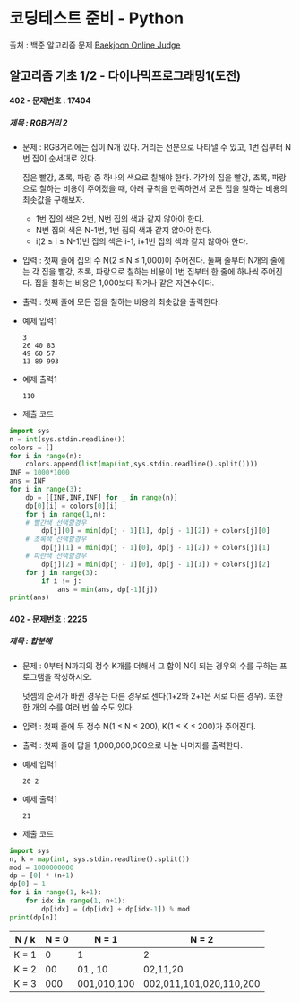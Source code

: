 # 코딩테스트 준비 - Python



출처 : 백준 알고리즘 문제 [Baekjoon Online Judge](https://www.acmicpc.net/)



## 알고리즘 기초 1/2 - 다이나믹프로그래밍1(도전)



#### 402 -  문제번호 : 17404

 ##### 제목 : RGB거리 2

- 문제 : RGB거리에는 집이 N개 있다. 거리는 선분으로 나타낼 수 있고, 1번 집부터 N번 집이 순서대로 있다.

  집은 빨강, 초록, 파랑 중 하나의 색으로 칠해야 한다. 각각의 집을 빨강, 초록, 파랑으로 칠하는 비용이 주어졌을 때, 아래 규칙을 만족하면서 모든 집을 칠하는 비용의 최솟값을 구해보자.

  - 1번 집의 색은 2번, N번 집의 색과 같지 않아야 한다.
  - N번 집의 색은 N-1번, 1번 집의 색과 같지 않아야 한다.
  - i(2 ≤ i ≤ N-1)번 집의 색은 i-1, i+1번 집의 색과 같지 않아야 한다.

- 입력 : 첫째 줄에 집의 수 N(2 ≤ N ≤ 1,000)이 주어진다. 둘째 줄부터 N개의 줄에는 각 집을 빨강, 초록, 파랑으로 칠하는 비용이 1번 집부터 한 줄에 하나씩 주어진다. 집을 칠하는 비용은 1,000보다 작거나 같은 자연수이다.

- 출력 : 첫째 줄에 모든 집을 칠하는 비용의 최솟값을 출력한다.

- 예제 입력1

  ```
  3
  26 40 83
  49 60 57
  13 89 993
  ```

- 예제 출력1

  ```
  110
  ```

- 제출 코드

```python
import sys
n = int(sys.stdin.readline())
colors = []
for i in range(n):
    colors.append(list(map(int,sys.stdin.readline().split())))
INF = 1000*1000
ans = INF
for i in range(3):
    dp = [[INF,INF,INF] for _ in range(n)]
    dp[0][i] = colors[0][i]
    for j in range(1,n):
    # 빨간색 선택할경우
        dp[j][0] = min(dp[j - 1][1], dp[j - 1][2]) + colors[j][0]
    # 초록색 선택할경우
        dp[j][1] = min(dp[j - 1][0], dp[j - 1][2]) + colors[j][1]
    # 파란색 선택할경우
        dp[j][2] = min(dp[j - 1][0], dp[j - 1][1]) + colors[j][2]
    for j in range(3):
        if i != j:
            ans = min(ans, dp[-1][j])
print(ans)
```



#### 402 -  문제번호 : 2225

 ##### 제목 : 합분해

- 문제 : 0부터 N까지의 정수 K개를 더해서 그 합이 N이 되는 경우의 수를 구하는 프로그램을 작성하시오.

  덧셈의 순서가 바뀐 경우는 다른 경우로 센다(1+2와 2+1은 서로 다른 경우). 또한 한 개의 수를 여러 번 쓸 수도 있다.

- 입력 : 첫째 줄에 두 정수 N(1 ≤ N ≤ 200), K(1 ≤ K ≤ 200)가 주어진다.

- 출력 : 첫째 줄에 답을 1,000,000,000으로 나눈 나머지를 출력한다.

- 예제 입력1

  ```
  20 2
  ```

- 예제 출력1

  ```
  21
  ```

- 제출 코드

```python
import sys
n, k = map(int, sys.stdin.readline().split())
mod = 1000000000
dp = [0] * (n+1)
dp[0] = 1
for i in range(1, k+1):
    for idx in range(1, n+1):
        dp[idx] = (dp[idx] + dp[idx-1]) % mod
print(dp[n])
```

| N / k | N = 0 | N = 1       | N = 2                   |
| ----- | ----- | ----------- | ----------------------- |
| K = 1 | 0     | 1           | 2                       |
| K = 2 | 00    | 01 , 10     | 02,11,20                |
| K = 3 | 000   | 001,010,100 | 002,011,101,020,110,200 |